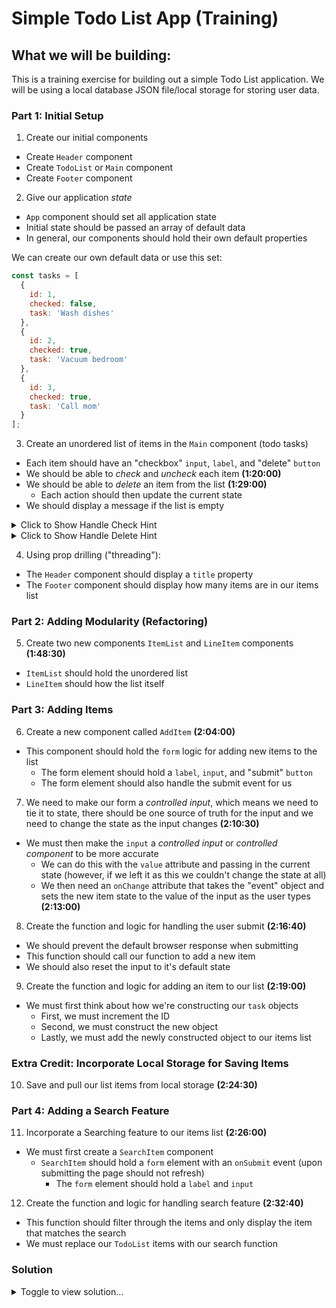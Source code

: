 # Simple Todo List App (Training)

## What we will be building:

This is a training exercise for building out a simple Todo List application. We will be using a local database JSON file/local storage for storing user data.

### Part 1: Initial Setup

1. Create our initial components
  * Create `Header` component
  * Create `TodoList` or `Main` component
  * Create `Footer` component

2. Give our application _state_
  * `App` component should set all application state
  * Initial state should be passed an array of default data
  * In general, our components should hold their own default properties

We can create our own default data or use this set:
```js
const tasks = [
  {
    id: 1,
    checked: false,
    task: 'Wash dishes'
  },
  {
    id: 2,
    checked: true,
    task: 'Vacuum bedroom'
  },
  {
    id: 3,
    checked: true,
    task: 'Call mom'
  }
];
```

3. Create an unordered list of items in the `Main` component (todo tasks)
  * Each item should have an "checkbox" `input`, `label`, and "delete" `button`
  * We should be able to _check_ and _uncheck_ each item __(1:20:00)__
  * We should be able to _delete_ an item from the list __(1:29:00)__
    * Each action should then update the current state
  * We should display a message if the list is empty

<details>
  <summary>Click to Show Handle Check Hint</summary>
  
  ## Handle Checked
	* if the item id being looped is equal to the id coming in
	* ? create a new object by spreading out the item object being looped and update that items checked value to be the opposite of what it currently is
	* : if not equal, just return the object
</details>

<details>
  <summary>Click to Show Handle Delete Hint</summary>
  
  ## Handle Delete
	* return the items array who's item id being looped is not equal to the id coming in
</details>

4. Using prop drilling ("threading"):
  * The `Header` component should display a `title` property
  * The `Footer` component should display how many items are in our items list

### Part 2: Adding Modularity (Refactoring)

5. Create two new components `ItemList` and `LineItem` components __(1:48:30)__
  * `ItemList` should hold the unordered list
  * `LineItem` should how the list itself

### Part 3: Adding Items

6. Create a new component called `AddItem` __(2:04:00)__
  * This component should hold the `form` logic for adding new items to the list
    * The form element should hold a `label`, `input`, and "submit" `button`
    * The form element should also handle the submit event for us

7. We need to make our form a _controlled input_, which means we need to tie it to state, there should be one source of truth for the input and we need to change the state as the input changes __(2:10:30)__
  * We must then make the `input` a _controlled input_ or _controlled component_ to be more accurate
    * We can do this with the `value` attribute and passing in the current state (however, if we left it as this we couldn't change the state at all)
    * We then need an `onChange` attribute that takes the "event" object and sets the new item state to the value of the input as the user types __(2:13:00)__

8. Create the function and logic for handling the user submit __(2:16:40)__
  * We should prevent the default browser response when submitting
  * This function should call our function to add a new item
  * We should also reset the input to it's default state

9. Create the function and logic for adding an item to our list __(2:19:00)__
  * We must first think about how we're constructing our `task` objects
    * First, we must increment the ID
    * Second, we must construct the new object
    * Lastly, we must add the newly constructed object to our items list

### Extra Credit: Incorporate Local Storage for Saving Items

10. Save and pull our list items from local storage __(2:24:30)__

### Part 4: Adding a Search Feature

11. Incorporate a Searching feature to our items list __(2:26:00)__
  * We must first create a `SearchItem` component
    * `SearchItem` should hold a `form` element with an `onSubmit` event (upon submitting the page should not refresh)
      * The `form` element should hold a `label` and `input`

12. Create the function and logic for handling search feature __(2:32:40)__
  * This function should filter through the items and only display the item that matches the search
  * We must replace our `TodoList` items with our search function

### Solution

<details>
  <summary>Toggle to view solution...</summary>
  
  ### App.js
  ```jsx
  import { useState } from 'react';

  import Header from './components/Header';
  import TodoList from './components/TodoList';
  import Footer from './components/Footer';

  const tasks = [
    {
      id: 1,
      checked: true,
      task: 'Wash dishes'
    },
    {
      id: 2,
      checked: false,
      task: 'Vacuum bedroom'
    },
    {
      id: 3,
      checked: true,
      task: 'Call mom'
    }
  ];

  function App() {
    const [ items, setItems ] = useState(tasks);
    const [ newItem, setNewItem ] = useState('');

    return (
      <AppStyled>
        <Header title="Todo List" />
        <TodoList
          items={items}
          setItems={setItems}
          newItem={newItem}
          setNewItem={setNewItem}
        />
        <Footer length={items.length} />
      </AppStyled>
    );
  }

  export default App;
  ```

  ### Header.js
  ```jsx
  function Header({ title }) {
    return (
      <div>
        <h2>{title}</h2>
      </div>
    );
  }

  Header.defaultProps = {
    title: 'Todo List'
  };

  export default Header;
  ```

  ### TodoList.js
  ```jsx
  function TodoList({ items, setItems, newItem, setNewItem }) {
    // add item
    const addItem = (item) => {
      const id = items.length ? items[items.length - 1].id + 1 : 1;
      const myNewItem = { id: id, checked: false, task: item };
      const listItems = [ ...items, myNewItem ];
      setItems(listItems);
    };

    // handle check
    const handleChecked = (id) => {
      const listItems = items.map((item) => {
        return item.id === id ? { ...item, checked: !item.checked } : item;
      });
      setItems(listItems);
    };

    // handle delete
    const handleDelete = (id) => {
      const listItems = items.filter((item) => {
        return item.id !== id;
      });
      setItems(listItems);
    };

    // handle submit
    const handleSubmit = (e) => {
      e.preventDefault();
      addItem(newItem);
      setNewItem('');
    };

    return (
      <div>
        {/* Add Item Form */}
        <form onSubmit={(e) => handleSubmit(e)}>
          <label style={{ display: 'none' }}>Submit</label>
          <input
            type="text"
            placeholder="Add Item"
            value={newItem}
            onChange={(e) => setNewItem(e.target.value)}
            required
          />
          <button type="submit">Submit</button>
        </form>

        {/* Todo List */}
        <ul>
          {items.map((item) => {
            return (
              <li key={item.id}>
                <input
                  type="checkbox"
                  checked={item.checked}
                  onChange={() => handleChecked(item.id)}
                />
                <label>{item.task}</label>
                <button onClick={() => handleDelete(item.id)}>Delete</button>
              </li>
            );
          })}
        </ul>
      </div>
    );
  }

  export default TodoList;
  ```
  
  ### Footer.js
  ```jsx
  function Footer({ length }) {
    return (
      <div>
        <h2>{length} List Items</h2>
      </div>
    );
  }

  Footer.defaultProps = {
    length: 0
  };

  export default Footer;
  ```
	
</details>